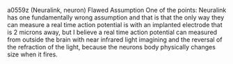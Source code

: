 a0559z
(Neuralink, neuron) Flawed Assumption
One of the points: Neuralink has one fundamentally wrong assumption and that is that the only way they can measure a real time action potential is with an implanted electrode that is 2 microns away, but I believe a real time action potential can measured from outside the brain with near infrared light imagining and the reversal of the refraction of the light, because the neurons body physically changes size when it fires.

